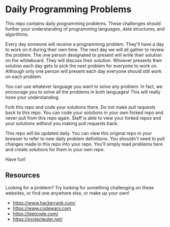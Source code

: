 # Daily Programming Problems
This repo contains daily programming problems. These challenges should further
your understanding of programming languages, data structures, and algorithms.

Every day someone will receive a programming problem. They'll have a day to work
on it during their own time. The next day we will all gather to review the problem.
The one person designated to present will write their solution on the whiteboard.
They will discuss their solution. Whoever presents their solution each day gets to
pick the next problem for everyone to work on. Although only one person will present
each day everyone should still work on each problem.

You can use whatever language you want to solve any problem. In fact, we
encourage you to solve all the problems in both languages! This will really
hone your understanding.

Fork this repo and code your solutions there. Do not make pull requests back to
this repo. You can code your solutions in your own forked repo and never pull
from this repo again. Staff is able to view your forked repos and your solutions
without you making pull requests back.

This repo will be updated daily. You can view this original repo in your
browser to refer to new daily problem definitions. You shouldn't need to pull
changes made in this repo into your repo. You'll simply read problems here
and create solutions for them in your own repo.

Have fun!

## Resources
Looking for a problem? Try looking for something challenging on these websites,
or find one anywhere else, or make up your own!

* <https://www.hackerrank.com/>
* <https://www.codewars.com>
* <https://leetcode.com/>
* <https://projecteuler.net/>
